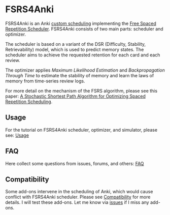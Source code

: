 # FSRS4Anki

FSRS4Anki is an Anki [custom scheduling](https://faqs.ankiweb.net/the-2021-scheduler.html#add-ons-and-custom-scheduling) implementing the [Free Spaced Repetition Scheduler](https://github.com/open-spaced-repetition/fsrs4anki/wiki/Free-Spaced-Repetition-Scheduler). FSRS4Anki consists of two main parts: scheduler and optimizer.

The scheduler is based on a variant of the DSR (Difficulty, Stability, Retrievability) model, which is used to predict memory states. The scheduler aims to achieve the requested retention for each card and each review.

The optimizer applies *Maximum Likelihood Estimation* and *Backpropagation Through Time* to estimate the stability of memory and learn the laws of memory from time-series review logs.

For more detail on the mechanism of the FSRS algorithm, please see this paper: [A Stochastic Shortest Path Algorithm for Optimizing Spaced Repetition Scheduling](https://www.maimemo.com/paper/).

## Usage

For the tutorial on FSRS4Anki scheduler, optimizer, and simulator, please see: [Usage](https://github.com/open-spaced-repetition/fsrs4anki/wiki/Usage)

## FAQ

Here collect some questions from issues, forums, and others: [FAQ](https://github.com/open-spaced-repetition/fsrs4anki/wiki/FAQ)

## Compatibility

Some add-ons intervene in the scheduling of Anki, which would cause conflict with FSRS4Anki scheduler. Please see [Compatibility](https://github.com/open-spaced-repetition/fsrs4anki/wiki/Compatibility) for more details. I will test these add-ons. Let me know via [issues](https://github.com/open-spaced-repetition/fsrs4anki/issues) if I miss any add-ons.
